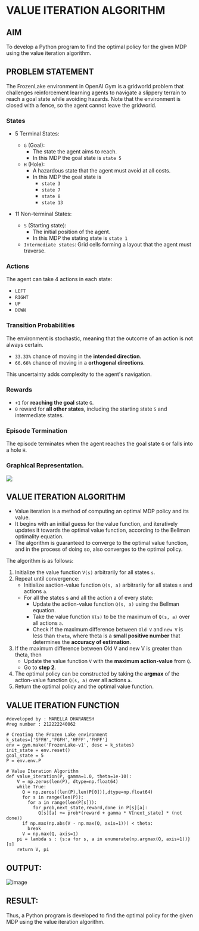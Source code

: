 # VALUE ITERATION ALGORITHM

## AIM
To develop a Python program to find the optimal policy for the given MDP using the value iteration algorithm.

## PROBLEM STATEMENT
The FrozenLake environment in OpenAI Gym is a gridworld problem that challenges reinforcement learning agents to navigate a slippery terrain to reach a goal state while avoiding hazards. Note that the environment is closed with a fence, so the agent cannot leave the gridworld.

### States
- 5 Terminal States:
    - `G` (Goal): 
      - The state the agent aims to reach. 
      - In this MDP the goal state is `state 5`
    - `H` (Hole): 
      - A hazardous state that the agent must avoid at all costs.
      - In this MDP the goal state is 
        - `state 3`
        - `state 7`
        - `state 8`
        - `state 13`

- 11 Non-terminal States:
    - `S` (Starting state): 
      - The initial position of the agent.
      - In this MDP the stating state is `state 1`
    - `Intermediate states`: Grid cells forming a layout that the agent must traverse.

### Actions
The agent can take 4 actions in each state:
- `LEFT`
- `RIGHT`
- `UP`
- `DOWN`

### Transition Probabilities
The environment is stochastic, meaning that the outcome of an action is not always certain.

- `33.33%` chance of moving in the **intended direction**.
- `66.66%` chance of moving in a **orthogonal directions**.

This uncertainty adds complexity to the agent's navigation.

### Rewards
- `+1` for **reaching the goal** state `G`.
- `0` reward for **all other states**, including the starting state `S` and intermediate states.

### Episode Termination
The episode terminates when the agent reaches the goal state `G` or falls into a hole `H`.

### Graphical Representation.
![](1.PNG)

## VALUE ITERATION ALGORITHM
- Value iteration is a method of computing an optimal MDP policy  and its value.
- It begins with an initial guess for the value function, and iteratively updates it towards the optimal value function, according to the Bellman optimality equation.
- The algorithm is guaranteed to converge to the optimal value function, and in the process of doing so, also converges to the optimal policy.

The algorithm is as follows:
1. Initialize the value function `V(s)` arbitrarily for all states `s`.
2. Repeat until convergence:
    - Initialize aaction-value function `Q(s, a)` arbitrarily for all states `s` and actions `a`.
    - For all the states s and all the action a of every state:
        - Update the action-value function `Q(s, a)` using the Bellman equation.
        - Take the value function `V(s)` to be the maximum of `Q(s, a)` over all actions `a`.
        - Check if the maximum difference between `Old V` and `new V` is less than `theta`, where theta is a **small positive number** that determines the **accuracy of estimation**.
3. If the maximum difference between Old V and new V is greater than theta, then
    - Update the value function `V` with the **maximum action-value** from `Q`.
    - Go to **step 2**.
4. The optimal policy can be constructed by taking the **argmax** of the action-value function `Q(s, a)` over all actions `a`.
5. Return the optimal policy and the optimal value function.

## VALUE ITERATION FUNCTION
```
#developed by : MARELLA DHARANESH
#reg number : 212222240062
```
```
# Creating the Frozen Lake environment
k_states=['SFFH','FGFH','HFFF','FHFF']
env = gym.make('FrozenLake-v1', desc = k_states)
init_state = env.reset()
goal_state = 5
P = env.env.P
```
```
# Value Iteration Algorithm
def value_iteration(P, gamma=1.0, theta=1e-10):
    V = np.zeros(len(P), dtype=np.float64)
    while True:
      Q = np.zeros((len(P),len(P[0])),dtype=np.float64)
      for s in range(len(P)):
        for a in range(len(P[s])):
          for prob,next_state,reward,done in P[s][a]:
            Q[s][a] += prob*(reward + gamma * V[next_state] * (not done))
      if np.max(np.abs(V - np.max(Q, axis=1))) < theta:
        break
      V = np.max(Q, axis=1)
    pi = lambda s : {s:a for s, a in enumerate(np.argmax(Q, axis=1))}[s]
    return V, pi
```

## OUTPUT:
![image](https://github.com/user-attachments/assets/0a3dee08-4daa-42b9-9b6f-d4df6638f535)


## RESULT:
Thus, a Python program is developed to find the optimal policy for the given MDP using the value iteration algorithm.
